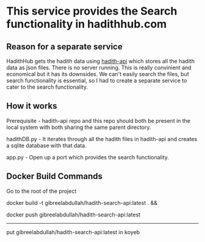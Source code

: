 # This service provides the Search functionality in hadithhub.com

## Reason for a separate service

HadithHub gets the hadith data using [hadith-api](https://github.com/GibreelAbdullah/hadith-api) which stores all the hadith data as json files. There is no server running. This is really convinient and economical but it has its downsides. We can't easily search the files, but search functionality is essential, so I had to create a separate service to cater to the search functionality.

## How it works

Prerequisite - hadith-api repo and this repo should both be present in the local system with both sharing the same parent directory.

hadithDB.py - It iterates through all the hadith files in hadith-api and creates a sqlite database with that data.

app.py - Open up a port which provides the search functionality.

## Docker Build Commands

Go to the root of the project

docker build -t gibreelabdullah/hadith-search-api:latest . &&

docker push gibreelabdullah/hadith-search-api:latest

----------------------------------------------------

put gibreelabdullah/hadith-search-api:latest in koyeb
